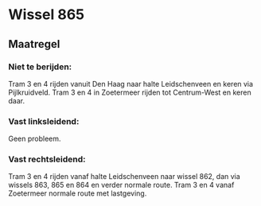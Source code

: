 # Wissel 865
## Maatregel
### Niet te berijden:
Tram 3 en 4 rijden vanuit Den Haag naar halte Leidschenveen en keren via Pijlkruidveld.
Tram 3 en 4 in Zoetermeer rijden tot Centrum-West en keren daar.
### Vast linksleidend:
Geen probleem.
### Vast rechtsleidend:
Tram 3 en 4 rijden vanaf halte Leidschenveen naar wissel 862, dan via wissels 863, 865 en 864 en verder normale route.
Tram 3 en 4 vanaf Zoetermeer normale route met lastgeving.
